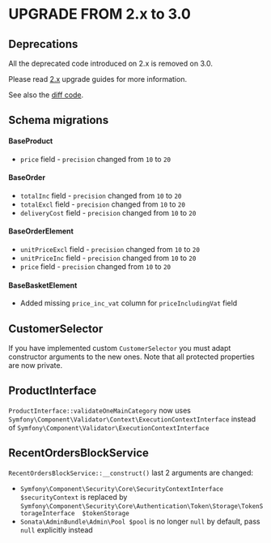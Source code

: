 UPGRADE FROM 2.x to 3.0
=======================

## Deprecations

All the deprecated code introduced on 2.x is removed on 3.0.

Please read [2.x](https://github.com/sonata-project/ecommerce/tree/2.x) upgrade guides for more information.

See also the [diff code](https://github.com/sonata-project/ecommerce/compare/2.x...3.0.0).

## Schema migrations

#### BaseProduct
- `price` field - `precision` changed from `10` to `20`

#### BaseOrder
- `totalInc` field - `precision` changed from `10` to `20`
- `totalExcl` field - `precision` changed from `10` to `20`
- `deliveryCost` field - `precision` changed from `10` to `20`

#### BaseOrderElement
- `unitPriceExcl` field - `precision` changed from `10` to `20`
- `unitPriceInc` field - `precision` changed from `10` to `20`
- `price` field - `precision` changed from `10` to `20`

#### BaseBasketElement
- Added missing `price_inc_vat` column for `priceIncludingVat` field

## CustomerSelector
If you have implemented custom `CustomerSelector` you must adapt constructor arguments to the new ones. Note that all protected properties are now private.

## ProductInterface
`ProductInterface::validateOneMainCategory` now uses `Symfony\Component\Validator\Context\ExecutionContextInterface` instead of `Symfony\Component\Validator\ExecutionContextInterface`

## RecentOrdersBlockService
`RecentOrdersBlockService::__construct()` last 2 arguments are changed:

- `Symfony\Component\Security\Core\SecurityContextInterface $securityContext` is replaced by `Symfony\Component\Security\Core\Authentication\Token\Storage\TokenStorageInterface  $tokenStorage`
- `Sonata\AdminBundle\Admin\Pool $pool` is no longer `null` by default, pass `null` explicitly instead